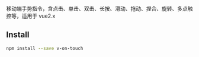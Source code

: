 移动端手势指令，含点击、单击、双击、长按、滑动、拖动、捏合、旋转、多点触控等，适用于 vue2.x

## Install

```bash
npm install --save v-on-touch
```
